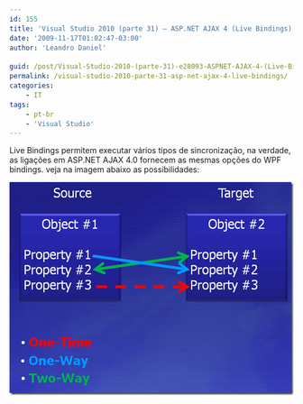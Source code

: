```yaml
---
id: 155
title: 'Visual Studio 2010 (parte 31) – ASP.NET AJAX 4 (Live Bindings)'
date: '2009-11-17T01:02:47-03:00'
author: 'Leandro Daniel'

guid: /post/Visual-Studio-2010-(parte-31)-e28093-ASPNET-AJAX-4-(Live-Bindings).aspx
permalink: /visual-studio-2010-parte-31-asp-net-ajax-4-live-bindings/
categories:
    - IT
tags:
    - pt-br
    - 'Visual Studio'
---
```


Live Bindings permitem executar vários tipos de sincronização, na verdade, as ligações em ASP.NET AJAX 4.0 fornecem as mesmas opções do WPF bindings. veja na imagem abaixo as possibilidades:

![VS2010LiveBindings](/assets/pics/WindowsLiveWriter/VisualStudio2010par.NETAJAX4LiveBindings/64223ABA/VS2010LiveBindings.gif "VS2010LiveBindings")
